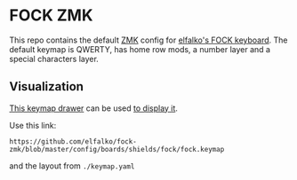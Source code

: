 # FOCK ZMK

This repo contains the default [ZMK](https://zmk.dev/) config for [elfalko's FOCK keyboard](https://github.com/elfalko/FOCK).
The default keymap is QWERTY, has home row mods, a number layer and a special characters layer.

## Visualization

[This keymap drawer](https://github.com/caksoylar/keymap-drawer) can be used [to display it](https://keymap-drawer.streamlit.app/?zmk_url=https%3A%2F%2Fgithub.com%2Felfalko%2Ffock-zmk%2Fblob%2Fmaster%2Fconfig%2Fboards%2Fshields%2Ffock%2Ffock.keymap).

Use this link:

```
https://github.com/elfalko/fock-zmk/blob/master/config/boards/shields/fock/fock.keymap
```

and the layout from `./keymap.yaml`
